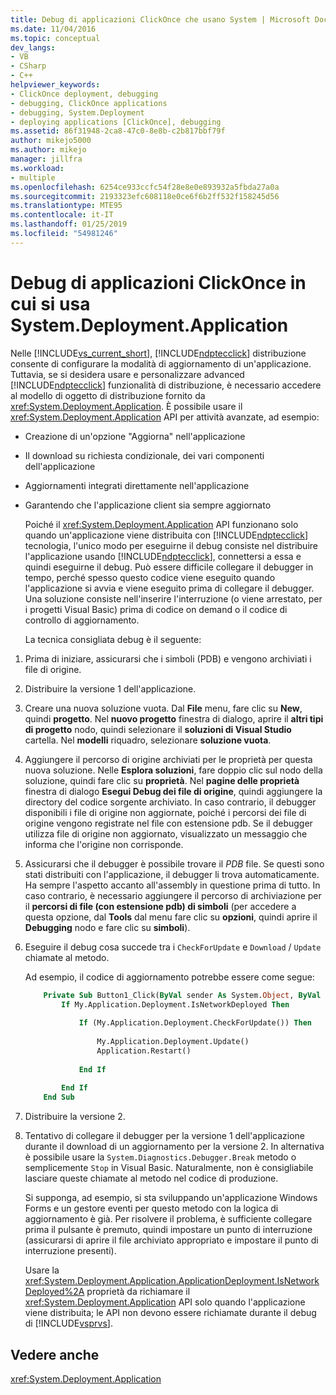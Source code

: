 ```yaml
---
title: Debug di applicazioni ClickOnce che usano System | Microsoft Docs
ms.date: 11/04/2016
ms.topic: conceptual
dev_langs:
- VB
- CSharp
- C++
helpviewer_keywords:
- ClickOnce deployment, debugging
- debugging, ClickOnce applications
- debugging, System.Deployment
- deploying applications [ClickOnce], debugging
ms.assetid: 86f31948-2ca8-47c0-8e8b-c2b817bbf79f
author: mikejo5000
ms.author: mikejo
manager: jillfra
ms.workload:
- multiple
ms.openlocfilehash: 6254ce933ccfc54f28e8e0e893932a5fbda27a0a
ms.sourcegitcommit: 2193323efc608118e0ce6f6b2ff532f158245d56
ms.translationtype: MTE95
ms.contentlocale: it-IT
ms.lasthandoff: 01/25/2019
ms.locfileid: "54981246"
---
```

# <a name="debug-clickonce-applications-that-use-systemdeploymentapplication"></a>Debug di applicazioni ClickOnce in cui si usa System.Deployment.Application
Nelle [!INCLUDE[vs_current_short](../code-quality/includes/vs_current_short_md.md)], [!INCLUDE[ndptecclick](../deployment/includes/ndptecclick_md.md)] distribuzione consente di configurare la modalità di aggiornamento di un'applicazione. Tuttavia, se si desidera usare e personalizzare advanced [!INCLUDE[ndptecclick](../deployment/includes/ndptecclick_md.md)] funzionalità di distribuzione, è necessario accedere al modello di oggetto di distribuzione fornito da <xref:System.Deployment.Application>. È possibile usare il <xref:System.Deployment.Application> API per attività avanzate, ad esempio:  
  
- Creazione di un'opzione "Aggiorna" nell'applicazione  
  
- Il download su richiesta condizionale, dei vari componenti dell'applicazione  
  
- Aggiornamenti integrati direttamente nell'applicazione  
  
- Garantendo che l'applicazione client sia sempre aggiornato  
  
  Poiché il <xref:System.Deployment.Application> API funzionano solo quando un'applicazione viene distribuita con [!INCLUDE[ndptecclick](../deployment/includes/ndptecclick_md.md)] tecnologia, l'unico modo per eseguirne il debug consiste nel distribuire l'applicazione usando [!INCLUDE[ndptecclick](../deployment/includes/ndptecclick_md.md)], connettersi a essa e quindi eseguirne il debug. Può essere difficile collegare il debugger in tempo, perché spesso questo codice viene eseguito quando l'applicazione si avvia e viene eseguito prima di collegare il debugger. Una soluzione consiste nell'inserire l'interruzione (o viene arrestato, per i progetti Visual Basic) prima di codice on demand o il codice di controllo di aggiornamento.  
  
  La tecnica consigliata debug è il seguente:  
  
1. Prima di iniziare, assicurarsi che i simboli (PDB) e vengono archiviati i file di origine.  
  
2. Distribuire la versione 1 dell'applicazione.  
  
3. Creare una nuova soluzione vuota. Dal **File** menu, fare clic su **New**, quindi **progetto**. Nel **nuovo progetto** finestra di dialogo, aprire il **altri tipi di progetto** nodo, quindi selezionare il **soluzioni di Visual Studio** cartella. Nel **modelli** riquadro, selezionare **soluzione vuota**.  
  
4. Aggiungere il percorso di origine archiviati per le proprietà per questa nuova soluzione. Nelle **Esplora soluzioni**, fare doppio clic sul nodo della soluzione, quindi fare clic su **proprietà**. Nel **pagine delle proprietà** finestra di dialogo **Esegui Debug dei file di origine**, quindi aggiungere la directory del codice sorgente archiviato. In caso contrario, il debugger disponibili i file di origine non aggiornate, poiché i percorsi dei file di origine vengono registrate nel file con estensione pdb. Se il debugger utilizza file di origine non aggiornato, visualizzato un messaggio che informa che l'origine non corrisponde.  
  
5. Assicurarsi che il debugger è possibile trovare il *PDB* file. Se questi sono stati distribuiti con l'applicazione, il debugger li trova automaticamente. Ha sempre l'aspetto accanto all'assembly in questione prima di tutto. In caso contrario, è necessario aggiungere il percorso di archiviazione per il **percorsi di file (con estensione pdb) di simboli** (per accedere a questa opzione, dal **Tools** dal menu fare clic su **opzioni**, quindi aprire il  **Debugging** nodo e fare clic su **simboli**).  
  
6. Eseguire il debug cosa succede tra i `CheckForUpdate` e `Download` / `Update` chiamate al metodo.  
  
    Ad esempio, il codice di aggiornamento potrebbe essere come segue:  
  
   ```vb
       Private Sub Button1_Click(ByVal sender As System.Object, ByVal e As System.EventArgs) Handles Button1.Click  
           If My.Application.Deployment.IsNetworkDeployed Then  
  
               If (My.Application.Deployment.CheckForUpdate()) Then  
  
                   My.Application.Deployment.Update()  
                   Application.Restart()  
  
               End If  
  
           End If  
       End Sub  
   ```  
  
7. Distribuire la versione 2.  
  
8. Tentativo di collegare il debugger per la versione 1 dell'applicazione durante il download di un aggiornamento per la versione 2. In alternativa è possibile usare la `System.Diagnostics.Debugger.Break` metodo o semplicemente `Stop` in Visual Basic. Naturalmente, non è consigliabile lasciare queste chiamate al metodo nel codice di produzione.  
  
    Si supponga, ad esempio, si sta sviluppando un'applicazione Windows Forms e un gestore eventi per questo metodo con la logica di aggiornamento è già. Per risolvere il problema, è sufficiente collegare prima il pulsante è premuto, quindi impostare un punto di interruzione (assicurarsi di aprire il file archiviato appropriato e impostare il punto di interruzione presenti).  
  
   Usare la <xref:System.Deployment.Application.ApplicationDeployment.IsNetworkDeployed%2A> proprietà da richiamare il <xref:System.Deployment.Application> API solo quando l'applicazione viene distribuita; le API non devono essere richiamate durante il debug di [!INCLUDE[vsprvs](../code-quality/includes/vsprvs_md.md)].  
  
## <a name="see-also"></a>Vedere anche  
 <xref:System.Deployment.Application>